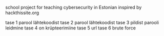 school project for teaching cybersecurity in Estonian inspired by hackthissite.org 

tase 1 parool lähtekoodist
tase 2 parool lähtekoodist
tase 3 pildist parooli leidmine
tase 4 on krüpteerimiine
tase 5 url
tase 6 brute force
